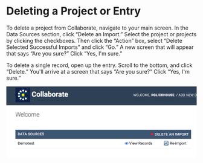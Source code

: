 # Deleting a Project or Entry

To delete a project from Collaborate, navigate to your main screen. In the Data Sources section, click “Delete an Import.” Select the project or projects by clicking the checkboxes. Then click the “Action” box, select “Delete Selected Successful Imports” and click “Go.” A new screen that will appear that says “Are you sure?” Click “Yes, I'm sure.”

To delete a single record, open up the entry. Scroll to the bottom, and click “Delete.” You'll arrive at a screen that says “Are you sure?” Click “Yes, I'm sure.”

![](../.gitbook/assets/screen-shot-2019-09-09-at-9.59.24-am.png)

